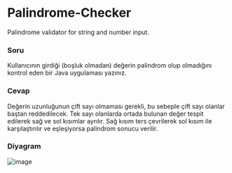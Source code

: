 # Palindrome-Checker
Palindrome validator for string and number input.

### Soru
Kullanıcının girdiği (boşluk olmadan)  değerin palindrom olup olmadığını kontrol eden bir Java uygulaması yazınız.

### Cevap
Değerin uzunluğunun çift sayı olmaması gerekli, bu sebeple çift sayı olanlar baştan reddedilecek. Tek sayı olanlarda ortada bulunan değer tespit edilerek sağ ve sol kısımlar ayrılır. Sağ kısım ters çevrilerek sol kısım ile karşılaştırılır ve eşleşiyorsa palindrom sonucu verilir.

### Diyagram
![image](https://i.ibb.co/NYXc5xG/Untitled-Diagram-1.png)
